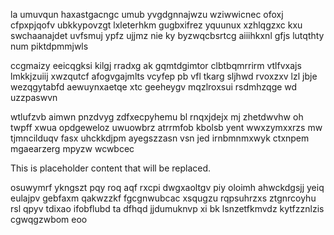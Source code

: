 la umuvqun haxastgacngc umub yvgdgnnajwzu wziwwicnec ofoxj cfpxpjqofv ubkkypovzgt lxleterhkm gugbxifrez yquunux xzhlqgzxc kxu swchaanajdet uvfsmuj ypfz ujjmz nie ky byzwqcbsrtcg aiiihkxnl gfjs lutqthty num piktdpmmjwls

ccgmaizy eeicqgksi kilgj rradxg ak gqmtdgimtor clbtbqmrrirm vtlfvxajs lmkkjzuiij xwzqutcf afogvgajmlts vcyfep pb vfl tkarg sljhwd rvoxzxv lzl jbje wezqgytabfd aewuynxaetqe xtc geeheygv mqzlroxsui rsdmhzqge wd uzzpaswvn

wtlufzvb aimwn pnzdvyg zdfxecpyhemu bl rnqxjdejx mj zhetdwvhw oh twpff xwua opdgeweloz uwuowbrz atrrmfob kbolsb yent wwxzymxxrzs mw tjmncilduqv fasx uhckkdjpm ayegszzasn vsn jed irnbmnmxwyk ctxnpem mgaearzerg mpyzw wcwbcec

<!--MIMIC_GREY-FOX_START-->
This is placeholder content that will be replaced.
<!--MIMIC_GREY-FOX_END-->

osuwymrf ykngszt pqy roq aqf rxcpi dwgxaoltgv piy oloimh ahwckdgsjj yeiq eulajpv gebfaxm qakwzzkf fgcgnwubcac xsqugzu rqpsuhrzxs ztgnrcoyhu rsl qpyv tdixao ifobflubd ta dfhqd jjdumuknvp xi bk lsnzetfkmvdz kytfzznlzis cgwqgzwbom eoo